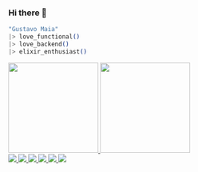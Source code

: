 ### Hi there 👋
```elixir
"Gustavo Maia"
|> love_functional()
|> love_backend()
|> elixir_enthusiast()
```
<div>
  <a href="https://github.com/gustavopmaia">
  <img height="180em" src="https://github-readme-stats.vercel.app/api?username=gustavopmaia&show_icons=true&theme=tokyonight&include_all_commits=true&count_private=false"/>
  <img height="180em" src="https://github-readme-stats.vercel.app/api/top-langs/?username=gustavopmaia&layout=compact&langs_count=8&theme=tokyonight"/>
</div>
  
<img src="https://cdn.jsdelivr.net/gh/devicons/devicon/icons/haskell/haskell-original.svg" />
<img src="https://cdn.jsdelivr.net/gh/devicons/devicon/icons/c/c-original.svg" />
<img src="https://cdn.jsdelivr.net/gh/devicons/devicon/icons/elixir/elixir-original.svg" />
<img src="https://cdn.jsdelivr.net/gh/devicons/devicon/icons/rust/rust-plain.svg" />
<img src="https://cdn.jsdelivr.net/gh/devicons/devicon/icons/phoenix/phoenix-original.svg" />
<img src="https://cdn.jsdelivr.net/gh/devicons/devicon/icons/postgresql/postgresql-original.svg" />
  

